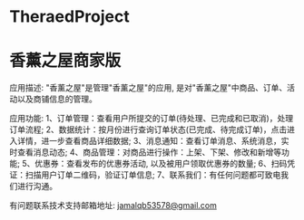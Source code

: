 # TheraedProject
# 香薰之屋商家版

应用描述: "香薰之屋"是管理"香薰之屋"的应用, 是对"香薰之屋"中商品、订单、活动以及商铺信息的管理。

应用功能: 
      1、订单管理：查看用户所提交的订单(待处理、已完成和已取消)，处理订单流程; 
      2、数据统计：按月份进行查询订单状态(已完成、待完成订单)，点击进入详情，进一步查看商品详细数据; 
      3、消息通知：查看订单消息、系统消息，实时查看消息动态; 
      4、商品管理：对商品进行操作：上架、下架、修改和新增等功能; 
      5、优惠券：查看发布的优惠券活动, 以及被用户领取优惠券的数量;
      6、扫码凭证：扫描用户订单二维码，验证订单信息; 
      7、联系我们：有任何问题都可致电我们进行沟通。

有问题联系技术支持邮箱地址: jamalqb53578@gmail.com
